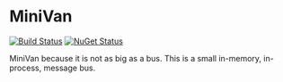 MiniVan
===============

[![Build Status](https://travis-ci.org/rmacdonaldsmith/MiniVan.svg?branch=master)](https://travis-ci.org/rmacdonaldsmith/MiniVan)  [![NuGet Status](http://nugetstatus.com/<package>.png)](http://nugetstatus.com/packages/<package>)

MiniVan because it is not as big as a bus. This is a small in-memory, in-process, message bus.

